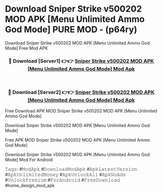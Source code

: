 # Download Sniper Strike v500202 MOD APK [Menu Unlimited Ammo God Mode] PURE MOD - (p64ry)
Download Sniper Strike v500202 MOD APK [Menu Unlimited Ammo God Mode] Free Mod APK

<div align="center">
<h3>🔴 Download [Server1] 👉👉 <a href="https://apk-comot.site?title=Sniper_Strike_v500202_MOD_APK_[Menu_Unlimited_Ammo_God_Mode]">Sniper Strike v500202 MOD APK [Menu Unlimited Ammo God Mode] Mod Apk</a></h3><br>

<h3>🔴 Download [Server2] 👉👉 <a href="https://apk-comot.site?title=Sniper_Strike_v500202_MOD_APK_[Menu_Unlimited_Ammo_God_Mode]">Sniper Strike v500202 MOD APK [Menu Unlimited Ammo God Mode] Mod Apk</a></h3>
</div>


Free Download APK MOD Sniper Strike v500202 MOD APK [Menu Unlimited Ammo God Mode]

Download Sniper Strike v500202 MOD APK [Menu Unlimited Ammo God Mode] 

Free APK MOD Sniper Strike v500202 MOD APK [Menu Unlimited Ammo God Mode] 

Download Sniper Strike v500202 MOD APK [Menu Unlimited Ammo God Mode] Mod For Android

𝚃𝚊𝚐𝚜: #𝙼𝚘𝚍𝙰𝚙𝚔 #𝙳𝚘𝚠𝚗𝚕𝚘𝚊𝚍𝙼𝚘𝚍𝙰𝚙𝚔 #𝙰𝚙𝚔𝙻𝚊𝚝𝚎𝚜𝚝𝚅𝚎𝚛𝚜𝚒𝚘𝚗 #𝙰𝚙𝚔𝚄𝚗𝚕𝚒𝚖𝚒𝚝𝚎𝚍𝙼𝚘𝚗𝚎𝚢 #𝙰𝚙𝚔𝚄𝚗𝚕𝚘𝚌𝚔𝙰𝚕𝚕 #𝙰𝚙𝚔𝙽𝚘𝙰𝚍𝚜 #𝚄𝚗𝚕𝚘𝚌𝚔𝙿𝚛𝚎𝚖𝚒𝚞𝚖 #𝙵𝚘𝚛𝙰𝚗𝚍𝚛𝚘𝚒𝚍 #𝙵𝚛𝚎𝚎𝙳𝚘𝚠𝚗𝚕𝚘𝚊𝚍 #home_design_mod_apk